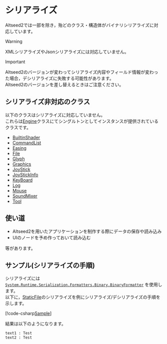 # シリアライズ

Altseed2では一部を除き，殆どのクラス・構造体がバイナリシリアライズに対応しています。  

> [!WARNING]
> XMLシリアライズやJsonシリアライズには対応していません。

> [!IMPORTANT]
> Altseed2のバージョンが変わってシリアライズ内容やフィールド情報が変わった場合，デシリアライズに失敗する可能性があります。  
> Altseed2のバージョンを差し替えるときはご注意ください。

## シリアライズ非対応のクラス

以下のクラスはシリアライズに対応していません。  
これらは[Engine](xref:Altseed2.Engine)クラスにてシングルトンとしてインスタンスが提供されているクラスです。

- [BuiltinShader](xref:Altseed2.BuiltinShader)
- [CommandList](xref:Altseed2.CommandList)
- [Easing](xref:Altseed2.Easing)
- [File](xref:Altseed2.File)
- [Glyph](xref:Altseed2.Glyph)
- [Graphics](xref:Altseed2.Graphics)
- [JoyStick](xref:Altseed2.Joystick)
- [JoyStickInfo](xref:Altseed2.JoystickInfo)
- [KeyBoard](xref:Altseed2.Keyboard)
- [Log](xref:Altseed2.Log)
- [Mouse](xref:Altseed2.Mouse)
- [SoundMixer](xref:Altseed2.SoundMixer)
- [Tool](xref:Altseed2.Tool)

## 使い道

- Altseed2を用いたアプリケーションを制作する際にデータの保存や読み込み
- UIのノードを予め作っておいて読み込む

等があります。


## サンプル(シリアライズの手順)

シリアライズには [`System.Runtime.Serialization.Formatters.Binary.BinaryFormatter`](https://docs.microsoft.com/ja-jp/dotnet/api/system.runtime.serialization.formatters.binary.binaryformatter?view=netstandard-2.1) を使用します。  
以下に，[StaticFile](xref:Altseed2.StaticFile)のシリアライズを例にシリアライズ/デシリアライズの手順を示します。


[!code-csharp[Sample](../../Src/Samples/Serialization/Serialization.cs)]

結果は以下のようになります。  

```
text1 : Test
text2 : Test
```